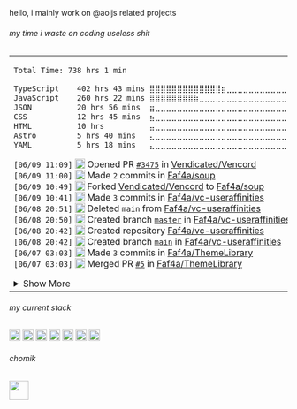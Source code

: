 

hello, i mainly work on @aoijs related projects

<h6> my time i waste on coding useless shit </h6> 
<table><tr><td>
<!--START_SECTION:waka-->

```txt
Total Time: 738 hrs 1 min

TypeScript    402 hrs 43 mins ⣿⣿⣿⣿⣿⣿⣿⣿⣿⣿⣿⣿⣿⣶⣀⣀⣀⣀⣀⣀⣀⣀⣀⣀⣀   54.49 %
JavaScript    260 hrs 22 mins ⣿⣿⣿⣿⣿⣿⣿⣿⣷⣀⣀⣀⣀⣀⣀⣀⣀⣀⣀⣀⣀⣀⣀⣀⣀   35.23 %
JSON          20 hrs 56 mins  ⣶⣀⣀⣀⣀⣀⣀⣀⣀⣀⣀⣀⣀⣀⣀⣀⣀⣀⣀⣀⣀⣀⣀⣀⣀   02.83 %
CSS           12 hrs 45 mins  ⣦⣀⣀⣀⣀⣀⣀⣀⣀⣀⣀⣀⣀⣀⣀⣀⣀⣀⣀⣀⣀⣀⣀⣀⣀   01.73 %
HTML          10 hrs          ⣤⣀⣀⣀⣀⣀⣀⣀⣀⣀⣀⣀⣀⣀⣀⣀⣀⣀⣀⣀⣀⣀⣀⣀⣀   01.35 %
Astro         5 hrs 40 mins   ⣄⣀⣀⣀⣀⣀⣀⣀⣀⣀⣀⣀⣀⣀⣀⣀⣀⣀⣀⣀⣀⣀⣀⣀⣀   00.77 %
YAML          5 hrs 18 mins   ⣄⣀⣀⣀⣀⣀⣀⣀⣀⣀⣀⣀⣀⣀⣀⣀⣀⣀⣀⣀⣀⣀⣀⣀⣀   00.72 %
```

<!--END_SECTION:waka-->

<!--START_SECTION:activity-->
`[06/09 11:09]` <img alt="✅" src="https://github.com/cheesits456/github-activity-readme/raw/master/icons/pr-open.png" align="top" height="18"> Opened PR [`#3475`](https://github.com//Vendicated/Vencord/pull/3475 'UserAffinities') in [Vendicated/Vencord](https://github.com/Vendicated/Vencord)  
`[06/09 11:00]` <img alt="📝" src="https://github.com/cheesits456/github-activity-readme/raw/master/icons/commit.png" align="top" height="18"> Made `2` commits in [Faf4a/soup](https://github.com/Faf4a/soup)  
`[06/09 10:49]` <img alt="🍴" src="https://github.com/cheesits456/github-activity-readme/raw/master/icons/fork.png" align="top" height="18"> Forked [Vendicated/Vencord](https://github.com/Vendicated/Vencord) to [Faf4a/soup](https://github.com/Faf4a/soup)  
`[06/09 10:41]` <img alt="📝" src="https://github.com/cheesits456/github-activity-readme/raw/master/icons/commit.png" align="top" height="18"> Made `3` commits in [Faf4a/vc-useraffinities](https://github.com/Faf4a/vc-useraffinities)  
`[06/08 20:51]` <img alt="❌" src="https://github.com/cheesits456/github-activity-readme/raw/master/icons/delete.png" align="top" height="18"> Deleted `main` from [Faf4a/vc-useraffinities](https://github.com/Faf4a/vc-useraffinities)  
`[06/08 20:50]` <img alt="📂" src="https://github.com/cheesits456/github-activity-readme/raw/master/icons/create-branch.png" align="top" height="18"> Created branch [`master`](https://github.com/Faf4a/vc-useraffinities/tree/master) in [Faf4a/vc-useraffinities](https://github.com/Faf4a/vc-useraffinities)  
`[06/08 20:42]` <img alt="➕" src="https://github.com/cheesits456/github-activity-readme/raw/master/icons/create-repo.png" align="top" height="18"> Created repository [Faf4a/vc-useraffinities](https://github.com/Faf4a/vc-useraffinities)  
`[06/08 20:42]` <img alt="📂" src="https://github.com/cheesits456/github-activity-readme/raw/master/icons/create-branch.png" align="top" height="18"> Created branch [`main`](https://github.com/Faf4a/vc-useraffinities/tree/main) in [Faf4a/vc-useraffinities](https://github.com/Faf4a/vc-useraffinities)  
`[06/07 03:03]` <img alt="📝" src="https://github.com/cheesits456/github-activity-readme/raw/master/icons/commit.png" align="top" height="18"> Made `3` commits in [Faf4a/ThemeLibrary](https://github.com/Faf4a/ThemeLibrary)  
`[06/07 03:03]` <img alt="🎉" src="https://github.com/cheesits456/github-activity-readme/raw/master/icons/merge.png" align="top" height="18"> Merged PR [`#5`](https://github.com//Faf4a/ThemeLibrary/pull/5 'Work with Vencord CSP changes, also fiz incorrect rule on svgs') in [Faf4a/ThemeLibrary](https://github.com/Faf4a/ThemeLibrary)  

<details><summary>Show More</summary>

`[06/03 05:16]` <img alt="📝" src="https://github.com/cheesits456/github-activity-readme/raw/master/icons/commit.png" align="top" height="18"> Made `1` commit in [Faf4a/themesApi](https://github.com/Faf4a/themesApi)  
`[06/02 20:23]` <img alt="📝" src="https://github.com/cheesits456/github-activity-readme/raw/master/icons/commit.png" align="top" height="18"> Made `3` commits in [Faf4a/discord-themes.com](https://github.com/Faf4a/discord-themes.com)  
`[06/02 20:01]` <img alt="📝" src="https://github.com/cheesits456/github-activity-readme/raw/master/icons/commit.png" align="top" height="18"> Made `1` commit in [Faf4a/themesApi](https://github.com/Faf4a/themesApi)  
`[06/02 19:54]` <img alt="📝" src="https://github.com/cheesits456/github-activity-readme/raw/master/icons/commit.png" align="top" height="18"> Made `2` commits in [Faf4a/discord-themes.com](https://github.com/Faf4a/discord-themes.com)  
`[05/31 12:40]` <img alt="🗣" src="https://github.com/cheesits456/github-activity-readme/raw/master/icons/comment.png" align="top" height="18"> Commented on [`#723`](https://github.com//aoijs/aoi.js/issues/723 'Poll Parser') in [aoijs/aoi.js](https://github.com/aoijs/aoi.js)  
`[05/31 12:40]` <img alt="🗣" src="https://github.com/cheesits456/github-activity-readme/raw/master/icons/comment.png" align="top" height="18"> Commented on [`#723`](https://github.com//aoijs/aoi.js/issues/723 'Poll Parser') in [aoijs/aoi.js](https://github.com/aoijs/aoi.js)  
`[05/31 12:39]` <img alt="🗣" src="https://github.com/cheesits456/github-activity-readme/raw/master/icons/comment.png" align="top" height="18"> Commented on [`#723`](https://github.com//aoijs/aoi.js/issues/723 'Poll Parser') in [aoijs/aoi.js](https://github.com/aoijs/aoi.js)  
`[05/31 12:37]` <img alt="🔍" src="https://github.com/cheesits456/github-activity-readme/raw/master/icons/review.png" align="top" height="18"> Reviewed [`#723`](https://github.com//aoijs/aoi.js/pull/723 'Poll Parser') in [aoijs/aoi.js](https://github.com/aoijs/aoi.js)  
`[05/31 12:37]` <img alt="🔍" src="https://github.com/cheesits456/github-activity-readme/raw/master/icons/review.png" align="top" height="18"> Reviewed [`#723`](https://github.com//aoijs/aoi.js/pull/723 'Poll Parser') in [aoijs/aoi.js](https://github.com/aoijs/aoi.js)  
`[05/30 07:55]` <img alt="📝" src="https://github.com/cheesits456/github-activity-readme/raw/master/icons/commit.png" align="top" height="18"> Made `4` commits in [Faf4a/discord-preview](https://github.com/Faf4a/discord-preview)  
`[05/30 05:26]` <img alt="📂" src="https://github.com/cheesits456/github-activity-readme/raw/master/icons/create-branch.png" align="top" height="18"> Created branch [`main`](https://github.com/Faf4a/discord-preview/tree/main) in [Faf4a/discord-preview](https://github.com/Faf4a/discord-preview)  
`[05/30 05:24]` <img alt="➕" src="https://github.com/cheesits456/github-activity-readme/raw/master/icons/create-repo.png" align="top" height="18"> Created repository [Faf4a/discord-preview](https://github.com/Faf4a/discord-preview)  
`[05/29 13:41]` <img alt="📝" src="https://github.com/cheesits456/github-activity-readme/raw/master/icons/commit.png" align="top" height="18"> Made `1` commit in [Faf4a/themesApi](https://github.com/Faf4a/themesApi)  
`[05/29 13:31]` <img alt="🗣" src="https://github.com/cheesits456/github-activity-readme/raw/master/icons/comment.png" align="top" height="18"> Commented on [`#720`](https://github.com//aoijs/aoi.js/issues/720 'Update parsers.js') in [aoijs/aoi.js](https://github.com/aoijs/aoi.js)  
`[05/29 13:31]` <img alt="❌" src="https://github.com/cheesits456/github-activity-readme/raw/master/icons/pr-close.png" align="top" height="18"> Closed PR [`#720`](https://github.com//aoijs/aoi.js/pull/720 'Update parsers.js') in [aoijs/aoi.js](https://github.com/aoijs/aoi.js)  
`[05/29 13:31]` <img alt="🎉" src="https://github.com/cheesits456/github-activity-readme/raw/master/icons/merge.png" align="top" height="18"> Merged PR [`#722`](https://github.com//aoijs/aoi.js/pull/722 'Fix guildExists') in [aoijs/aoi.js](https://github.com/aoijs/aoi.js)  
`[05/29 13:31]` <img alt="📝" src="https://github.com/cheesits456/github-activity-readme/raw/master/icons/commit.png" align="top" height="18"> Made `1` commit in [aoijs/aoi.js](https://github.com/aoijs/aoi.js)  
`[05/29 13:31]` <img alt="🗣" src="https://github.com/cheesits456/github-activity-readme/raw/master/icons/comment.png" align="top" height="18"> Commented on [`#722`](https://github.com//aoijs/aoi.js/issues/722 'Fix guildExists') in [aoijs/aoi.js](https://github.com/aoijs/aoi.js)  
`[05/29 08:50]` <img alt="🗣" src="https://github.com/cheesits456/github-activity-readme/raw/master/icons/comment.png" align="top" height="18"> Commented on [`#2`](https://github.com//extendify-mod/extendify/issues/2 'extendify causes spotify to fail to load') in [extendify-mod/extendify](https://github.com/extendify-mod/extendify)  
`[05/28 20:47]` <img alt="📂" src="https://github.com/cheesits456/github-activity-readme/raw/master/icons/create-branch.png" align="top" height="18"> Created branch [`master`](https://github.com/Faf4a/aoi-vsc/tree/master) in [Faf4a/aoi-vsc](https://github.com/Faf4a/aoi-vsc)  
`[05/28 20:46]` <img alt="➕" src="https://github.com/cheesits456/github-activity-readme/raw/master/icons/create-repo.png" align="top" height="18"> Created repository [Faf4a/aoi-vsc](https://github.com/Faf4a/aoi-vsc)  
`[05/28 20:46]` <img alt="📂" src="https://github.com/cheesits456/github-activity-readme/raw/master/icons/create-branch.png" align="top" height="18"> Created branch [`main`](https://github.com/Faf4a/aoi-vsc/tree/main) in [Faf4a/aoi-vsc](https://github.com/Faf4a/aoi-vsc)  
`[05/28 20:20]` <img alt="📂" src="https://github.com/cheesits456/github-activity-readme/raw/master/icons/create-branch.png" align="top" height="18"> Created branch [`master`](https://github.com/Faf4a/yugo/tree/master) in [Faf4a/yugo](https://github.com/Faf4a/yugo)  
`[05/28 20:19]` <img alt="➕" src="https://github.com/cheesits456/github-activity-readme/raw/master/icons/create-repo.png" align="top" height="18"> Created repository [Faf4a/yugo](https://github.com/Faf4a/yugo)  
`[05/28 17:06]` <img alt="❗️" src="https://github.com/cheesits456/github-activity-readme/raw/master/icons/issue.png" align="top" height="18"> Opened issue [`#2`](https://github.com//extendify-mod/extendify/issues/2 'extendify causes spotify to fail to load') in [extendify-mod/extendify](https://github.com/extendify-mod/extendify)  
`[05/27 15:42]` <img alt="🍴" src="https://github.com/cheesits456/github-activity-readme/raw/master/icons/fork.png" align="top" height="18"> Forked [skyra-project/discord-components](https://github.com/skyra-project/discord-components) to [Faf4a/discord-components](https://github.com/Faf4a/discord-components)  
`[05/27 15:40]` <img alt="⭐" src="https://github.com/cheesits456/github-activity-readme/raw/master/icons/star.png" align="top" height="18"> Starred [NilPointer-Software/mdbook-discord-components](https://github.com/NilPointer-Software/mdbook-discord-components)  
`[05/27 13:44]` <img alt="⭐" src="https://github.com/cheesits456/github-activity-readme/raw/master/icons/star.png" align="top" height="18"> Starred [extendify-mod/extendify](https://github.com/extendify-mod/extendify)  
`[05/23 13:01]` <img alt="❌" src="https://github.com/cheesits456/github-activity-readme/raw/master/icons/delete.png" align="top" height="18"> Deleted `Vishvaas06-patch-1` from [aoijs/aoi.js](https://github.com/aoijs/aoi.js)  
`[05/23 13:01]` <img alt="📝" src="https://github.com/cheesits456/github-activity-readme/raw/master/icons/commit.png" align="top" height="18"> Made `1` commit in [aoijs/aoi.js](https://github.com/aoijs/aoi.js)  
`[05/23 13:01]` <img alt="🎉" src="https://github.com/cheesits456/github-activity-readme/raw/master/icons/merge.png" align="top" height="18"> Merged PR [`#719`](https://github.com//aoijs/aoi.js/pull/719 'Makes Interaction deferable before $onlyif') in [aoijs/aoi.js](https://github.com/aoijs/aoi.js)  
`[05/21 15:59]` <img alt="📝" src="https://github.com/cheesits456/github-activity-readme/raw/master/icons/commit.png" align="top" height="18"> Made `5` commits in [aoijs/aoi.js](https://github.com/aoijs/aoi.js)  
`[05/19 12:42]` <img alt="🗣" src="https://github.com/cheesits456/github-activity-readme/raw/master/icons/comment.png" align="top" height="18"> Commented on [`#4`](https://github.com//Faf4a/ThemeLibrary/issues/4 'Fix Applying Themes') in [Faf4a/ThemeLibrary](https://github.com/Faf4a/ThemeLibrary)  
`[05/19 12:41]` <img alt="📝" src="https://github.com/cheesits456/github-activity-readme/raw/master/icons/commit.png" align="top" height="18"> Made `2` commits in [Faf4a/ThemeLibrary](https://github.com/Faf4a/ThemeLibrary)  
`[05/19 12:41]` <img alt="🎉" src="https://github.com/cheesits456/github-activity-readme/raw/master/icons/merge.png" align="top" height="18"> Merged PR [`#4`](https://github.com//Faf4a/ThemeLibrary/pull/4 'Fix Applying Themes') in [Faf4a/ThemeLibrary](https://github.com/Faf4a/ThemeLibrary)  
`[05/18 17:50]` <img alt="📝" src="https://github.com/cheesits456/github-activity-readme/raw/master/icons/commit.png" align="top" height="18"> Made `18` commits in [aoijs/aoi.js](https://github.com/aoijs/aoi.js)  
`[05/17 20:19]` <img alt="🏷" src="https://github.com/cheesits456/github-activity-readme/raw/master/icons/release.png" align="top" height="18"> Released [`6.10.2`](https://github.com/aoijs/aoi.js/releases/tag/6.10.2) in [aoijs/aoi.js](https://github.com/aoijs/aoi.js)  
`[05/17 20:18]` <img alt="📝" src="https://github.com/cheesits456/github-activity-readme/raw/master/icons/commit.png" align="top" height="18"> Made `1` commit in [aoijs/aoi.js](https://github.com/aoijs/aoi.js)  
`[05/17 18:13]` <img alt="❌" src="https://github.com/cheesits456/github-activity-readme/raw/master/icons/pr-close.png" align="top" height="18"> Closed PR [`#709`](https://github.com//aoijs/aoi.js/pull/709 'Update interactionEdit.js') in [aoijs/aoi.js](https://github.com/aoijs/aoi.js)  
`[05/17 18:13]` <img alt="❌" src="https://github.com/cheesits456/github-activity-readme/raw/master/icons/delete.png" align="top" height="18"> Deleted `Vishvaas06-patch-1` from [aoijs/aoi.js](https://github.com/aoijs/aoi.js)  
`[05/17 18:13]` <img alt="📝" src="https://github.com/cheesits456/github-activity-readme/raw/master/icons/commit.png" align="top" height="18"> Made `1` commit in [aoijs/aoi.js](https://github.com/aoijs/aoi.js)  
`[05/17 18:13]` <img alt="🎉" src="https://github.com/cheesits456/github-activity-readme/raw/master/icons/merge.png" align="top" height="18"> Merged PR [`#717`](https://github.com//aoijs/aoi.js/pull/717 'Stringifies result to be returned') in [aoijs/aoi.js](https://github.com/aoijs/aoi.js)  
`[05/17 18:13]` <img alt="🔍" src="https://github.com/cheesits456/github-activity-readme/raw/master/icons/review.png" align="top" height="18"> Reviewed [`#717`](https://github.com//aoijs/aoi.js/pull/717 'Stringifies result to be returned') in [aoijs/aoi.js](https://github.com/aoijs/aoi.js)  
`[05/17 18:04]` <img alt="📝" src="https://github.com/cheesits456/github-activity-readme/raw/master/icons/commit.png" align="top" height="18"> Made `1` commit in [aoijs/website](https://github.com/aoijs/website)  
`[05/17 18:04]` <img alt="🎉" src="https://github.com/cheesits456/github-activity-readme/raw/master/icons/merge.png" align="top" height="18"> Merged PR [`#236`](https://github.com//aoijs/website/pull/236 '6.10 Update Changes') in [aoijs/website](https://github.com/aoijs/website)  
`[05/17 18:03]` <img alt="🔍" src="https://github.com/cheesits456/github-activity-readme/raw/master/icons/review.png" align="top" height="18"> Reviewed [`#236`](https://github.com//aoijs/website/pull/236 '6.10 Update Changes') in [aoijs/website](https://github.com/aoijs/website)  
`[05/17 13:15]` <img alt="📝" src="https://github.com/cheesits456/github-activity-readme/raw/master/icons/commit.png" align="top" height="18"> Made `1` commit in [aoijs/website](https://github.com/aoijs/website)  
`[05/17 07:15]` <img alt="📝" src="https://github.com/cheesits456/github-activity-readme/raw/master/icons/commit.png" align="top" height="18"> Made `1` commit in [aoijs/aoi.music](https://github.com/aoijs/aoi.music)  
`[05/17 07:15]` <img alt="🎉" src="https://github.com/cheesits456/github-activity-readme/raw/master/icons/merge.png" align="top" height="18"> Merged PR [`#31`](https://github.com//aoijs/aoi.music/pull/31 'Bump youtubei.js version') in [aoijs/aoi.music](https://github.com/aoijs/aoi.music)  
`[05/17 07:15]` <img alt="📝" src="https://github.com/cheesits456/github-activity-readme/raw/master/icons/commit.png" align="top" height="18"> Made `1` commit in [aoijs/aoi.music](https://github.com/aoijs/aoi.music)  
`[05/17 07:15]` <img alt="🎉" src="https://github.com/cheesits456/github-activity-readme/raw/master/icons/merge.png" align="top" height="18"> Merged PR [`#30`](https://github.com//aoijs/aoi.music/pull/30 'fix: cookie typo') in [aoijs/aoi.music](https://github.com/aoijs/aoi.music)  
`[05/16 19:01]` <img alt="📝" src="https://github.com/cheesits456/github-activity-readme/raw/master/icons/commit.png" align="top" height="18"> Made `1` commit in [Faf4a/discord-themes.com](https://github.com/Faf4a/discord-themes.com)  
`[05/16 18:39]` <img alt="🏷" src="https://github.com/cheesits456/github-activity-readme/raw/master/icons/release.png" align="top" height="18"> Released [`v6.10.1`](https://github.com/aoijs/aoi.js/releases/tag/v6.10.1) in [aoijs/aoi.js](https://github.com/aoijs/aoi.js)  
`[05/16 18:37]` <img alt="📝" src="https://github.com/cheesits456/github-activity-readme/raw/master/icons/commit.png" align="top" height="18"> Made `5` commits in [aoijs/aoi.js](https://github.com/aoijs/aoi.js)  
`[05/16 17:28]` <img alt="🏷" src="https://github.com/cheesits456/github-activity-readme/raw/master/icons/release.png" align="top" height="18"> Released [`v6.10.0`](https://github.com/aoijs/aoi.js/releases/tag/v6.10.0) in [aoijs/aoi.js](https://github.com/aoijs/aoi.js)  
`[05/16 17:16]` <img alt="📂" src="https://github.com/cheesits456/github-activity-readme/raw/master/icons/create-branch.png" align="top" height="18"> Created branch [`update`](https://github.com/aoijs/aoi.js/tree/update) in [aoijs/aoi.js](https://github.com/aoijs/aoi.js)  
`[05/16 17:05]` <img alt="📝" src="https://github.com/cheesits456/github-activity-readme/raw/master/icons/commit.png" align="top" height="18"> Made `1` commit in [aoijs/aoi.js](https://github.com/aoijs/aoi.js)  
`[05/16 17:05]` <img alt="🎉" src="https://github.com/cheesits456/github-activity-readme/raw/master/icons/merge.png" align="top" height="18"> Merged PR [`#708`](https://github.com//aoijs/aoi.js/pull/708 'fix: timeout can\'t be stopped') in [aoijs/aoi.js](https://github.com/aoijs/aoi.js)  
`[05/16 17:04]` <img alt="🔍" src="https://github.com/cheesits456/github-activity-readme/raw/master/icons/review.png" align="top" height="18"> Reviewed [`#708`](https://github.com//aoijs/aoi.js/pull/708 'fix: timeout can\'t be stopped') in [aoijs/aoi.js](https://github.com/aoijs/aoi.js)  
`[05/16 17:04]` <img alt="📝" src="https://github.com/cheesits456/github-activity-readme/raw/master/icons/commit.png" align="top" height="18"> Made `1` commit in [aoijs/aoi.js](https://github.com/aoijs/aoi.js)  
`[05/16 17:04]` <img alt="🎉" src="https://github.com/cheesits456/github-activity-readme/raw/master/icons/merge.png" align="top" height="18"> Merged PR [`#711`](https://github.com//aoijs/aoi.js/pull/711 'components v2 implementation for the parser') in [aoijs/aoi.js](https://github.com/aoijs/aoi.js)  
`[05/16 17:04]` <img alt="🔍" src="https://github.com/cheesits456/github-activity-readme/raw/master/icons/review.png" align="top" height="18"> Reviewed [`#711`](https://github.com//aoijs/aoi.js/pull/711 'components v2 implementation for the parser') in [aoijs/aoi.js](https://github.com/aoijs/aoi.js)  
`[05/16 16:30]` <img alt="✅" src="https://github.com/cheesits456/github-activity-readme/raw/master/icons/pr-open.png" align="top" height="18"> Opened PR [`#714`](https://github.com//aoijs/aoi.js/pull/714 'revert httpRequest changes') in [aoijs/aoi.js](https://github.com/aoijs/aoi.js)  
`[05/16 16:30]` <img alt="📂" src="https://github.com/cheesits456/github-activity-readme/raw/master/icons/create-branch.png" align="top" height="18"> Created branch [`revert-http`](https://github.com/aoijs/aoi.js/tree/revert-http) in [aoijs/aoi.js](https://github.com/aoijs/aoi.js)  
`[05/16 14:09]` <img alt="📝" src="https://github.com/cheesits456/github-activity-readme/raw/master/icons/commit.png" align="top" height="18"> Made `1` commit in [aoijs/aoi.js](https://github.com/aoijs/aoi.js)  
`[05/16 14:09]` <img alt="🎉" src="https://github.com/cheesits456/github-activity-readme/raw/master/icons/merge.png" align="top" height="18"> Merged PR [`#713`](https://github.com//aoijs/aoi.js/pull/713 'Fixed $create thread') in [aoijs/aoi.js](https://github.com/aoijs/aoi.js)  
`[05/16 14:09]` <img alt="🔍" src="https://github.com/cheesits456/github-activity-readme/raw/master/icons/review.png" align="top" height="18"> Reviewed [`#713`](https://github.com//aoijs/aoi.js/pull/713 'Fixed $create thread') in [aoijs/aoi.js](https://github.com/aoijs/aoi.js)  
`[05/16 14:00]` <img alt="🔍" src="https://github.com/cheesits456/github-activity-readme/raw/master/icons/review.png" align="top" height="18"> Reviewed [`#713`](https://github.com//aoijs/aoi.js/pull/713 'Fixed $create thread') in [aoijs/aoi.js](https://github.com/aoijs/aoi.js)  
`[05/14 03:40]` <img alt="🗣" src="https://github.com/cheesits456/github-activity-readme/raw/master/icons/comment.png" align="top" height="18"> Commented on [`#708`](https://github.com//aoijs/aoi.js/issues/708 'fix: timeout can\'t be stopped') in [aoijs/aoi.js](https://github.com/aoijs/aoi.js)  
`[05/11 09:42]` <img alt="🗣" src="https://github.com/cheesits456/github-activity-readme/raw/master/icons/comment.png" align="top" height="18"> Commented on [`#708`](https://github.com//aoijs/aoi.js/issues/708 'fix: timeout can\'t be stopped') in [aoijs/aoi.js](https://github.com/aoijs/aoi.js)  
`[05/11 09:37]` <img alt="🗣" src="https://github.com/cheesits456/github-activity-readme/raw/master/icons/comment.png" align="top" height="18"> Commented on [`#1806`](https://github.com//Vendicated/Vencord/issues/1806 'feat(plugin): ToastNotifications') in [Vendicated/Vencord](https://github.com/Vendicated/Vencord)  
`[05/10 18:20]` <img alt="❌" src="https://github.com/cheesits456/github-activity-readme/raw/master/icons/pr-close.png" align="top" height="18"> Closed PR [`#712`](https://github.com//aoijs/aoi.js/pull/712 'Update addButton.js') in [aoijs/aoi.js](https://github.com/aoijs/aoi.js)  
`[05/10 18:20]` <img alt="🗣" src="https://github.com/cheesits456/github-activity-readme/raw/master/icons/comment.png" align="top" height="18"> Commented on [`#712`](https://github.com//aoijs/aoi.js/issues/712 'Update addButton.js') in [aoijs/aoi.js](https://github.com/aoijs/aoi.js)  
`[05/10 11:40]` <img alt="📝" src="https://github.com/cheesits456/github-activity-readme/raw/master/icons/commit.png" align="top" height="18"> Made `1` commit in [aoijs/aoi.js](https://github.com/aoijs/aoi.js)  
`[05/10 11:40]` <img alt="🎉" src="https://github.com/cheesits456/github-activity-readme/raw/master/icons/merge.png" align="top" height="18"> Merged PR [`#702`](https://github.com//aoijs/aoi.js/pull/702 'feat: add optional encoding to $attachment') in [aoijs/aoi.js](https://github.com/aoijs/aoi.js)  
`[05/10 11:40]` <img alt="🔍" src="https://github.com/cheesits456/github-activity-readme/raw/master/icons/review.png" align="top" height="18"> Reviewed [`#702`](https://github.com//aoijs/aoi.js/pull/702 'feat: add optional encoding to $attachment') in [aoijs/aoi.js](https://github.com/aoijs/aoi.js)  

</details>
<!--END_SECTION:activity-->

</td></tr></table>

<h6> my current stack </h6> 

<code><img height="20" alt="nodejs" src="https://skillicons.dev/icons?i=nodejs"></code>
<code><img height="20" alt="javascript" src="https://skillicons.dev/icons?i=javascript"></code>
<code><img height="20" alt="typescript" src="https://skillicons.dev/icons?i=typescript"></code>
<code><img height="20" alt="react" src="https://skillicons.dev/icons?i=react"></code>
<code><img height="20" alt="tailwind" src="https://skillicons.dev/icons?i=tailwind"></code>
<code><img height="20" alt="html" src="https://skillicons.dev/icons?i=html"></code>
<code><img height="20" alt="astro" src="https://skillicons.dev/icons?i=astro"></code>

<h6> chomik </h6>
<img height="35" src="https://github.com/user-attachments/assets/3872de58-b698-42aa-93b9-bde9ba5a16a6" />
